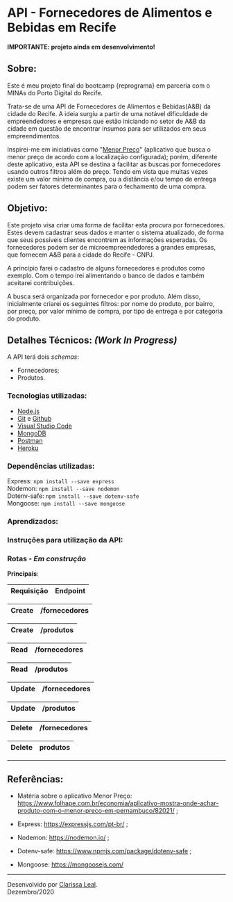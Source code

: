 # API - Fornecedores de Alimentos e Bebidas em Recife

**IMPORTANTE: projeto ainda em desenvolvimento!**  

## Sobre:

Este é meu projeto final do bootcamp {reprograma} em parceria com o MINAs do Porto Digital do Recife.

Trata-se de uma API de Fornecedores de Alimentos e Bebidas(A&B) da cidade do Recife. A ideia surgiu a partir de uma notável dificuldade de empreendedores e empresas que estão iniciando no setor de A&B da cidade em questão de encontrar insumos para ser utilizados em seus empreendimentos.

Inspirei-me em iniciativas como "[Menor Preço](https://play.google.com/store/apps/details?id=br.gov.pr.celepar.sefa.mp&hl=pt_BR)" (aplicativo que busca o menor preço de acordo com a localização configurada); porém, diferente deste aplicativo, esta API se destina a facilitar as buscas por fornecedores usando outros filtros além do preço. Tendo em vista que muitas vezes existe um valor mínimo de compra, ou a distância e/ou tempo de entrega podem ser fatores determinantes para o fechamento de uma compra.

## Objetivo:

Este projeto visa criar uma forma de facilitar esta procura por fornecedores. Estes devem cadastrar seus dados e manter o sistema atualizado, de forma que seus possíveis clientes encontrem as informações esperadas. Os fornecedores podem ser de microempreendedores a grandes empresas, que fornecem A&B para a cidade do Recife - CNPJ.

A princípio farei o cadastro de alguns fornecedores e produtos como exemplo. Com o tempo irei alimentando o banco de dados e também aceitarei contribuições.

A busca será organizada por fornecedor e por produto. Além disso, inicialmente criarei os seguintes filtros: por nome do produto, por bairro, por preço, por valor mínimo de compra, por tipo de entrega e por categoria do produto.

## Detalhes Técnicos: *(Work In Progress)*

A API terá dois *schemas*:

* Fornecedores;  
* Produtos. 

### Tecnologias utilizadas: 

* [Node.js](https://nodejs.org/en/)  
* [Git](https://git-scm.com/) e [Github](https://github.com/)  
* [Visual Studio Code](https://code.visualstudio.com/)  
* [MongoDB](https://www.mongodb.com/)  
* [Postman](https://www.postman.com/)
* [Heroku](https://www.heroku.com/)

### Dependências utilizadas:

Express: ```npm install --save express```    
Nodemon: ```npm install --save nodemon```  
Dotenv-safe: ```npm install --save dotenv-safe```  
Mongoose: ```npm install --save mongoose``` 

### Aprendizados:

### Instruções para utilização da API:

### Rotas - *Em construção*

**Principais**:

Requisição | Endpoint
--- | ---

Create | /fornecedores
--- | ---

Create | /produtos
----| ----

Read | /fornecedores
---|---

Read | /produtos
--- | ---

Update | /fornecedores
--- | ---

Update | /produtos
--- | ---

Delete | /fornecedores
--- | ---

Delete | produtos
--- | ---  


---  

## Referências:

* Matéria sobre o aplicativo Menor Preço: https://www.folhape.com.br/economia/aplicativo-mostra-onde-achar-produto-com-o-menor-preco-em-pernambuco/82021/ ;  

* Express: https://expressjs.com/pt-br/ ;  

* Nodemon: https://nodemon.io/ ;  

* Dotenv-safe: https://www.npmjs.com/package/dotenv-safe ;  

* Mongoose: https://mongoosejs.com/

---
Desenvolvido por [Clarissa Leal](https://www.linkedin.com/in/clarissa-leal/).  
Dezembro/2020